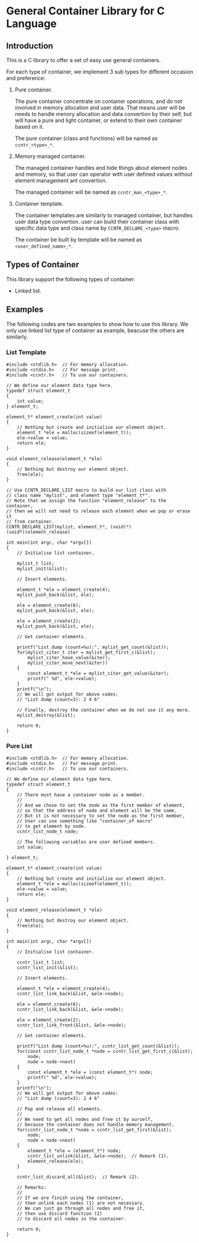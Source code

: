 General Container Library for C Language
========================================

Introduction
------------

This is a C library to offer a set of easy use general containers.

For each type of container,
we implement 3 sub types for different occasion and preference:

1. Pure container.

    The pure container concentrate on container operations,
    and do not involved in memory allocation and user data.
    That means user will be needs to handle menory allocation
    and data convertion by their self,
    but will have a pure and light container,
    or extend to their own container based on it.

    The pure container (class and functions)
    will be named as `ccntr_<type>_*`.

2. Memory managed container.

    The managed container handles and hide things about element nodes and memory,
    so that user can operator with user defined values
    without element management ant convertion.

    The managed container will be named as `ccntr_man_<type>_*`.

3. Container template.

    The container templates are similarly to managed container,
    but handles user data type convertion.
    user can build their container class with specific data type and class name
    by `CCNTR_DECLARE_<type>` macro.

    The container be built by template will be named as `<user_defined_name>_*`.

Types of Container
------------------

This library support the following types of container:

* Linked list.

Examples
--------

The following codes are two examples to show how to use this library.
We only use linked list type of container as example,
beacuse the others are similarly.

### List Template

    #include <stdlib.h>  // For memory allocation.
    #include <stdio.h>   // For message print.
    #include <ccntr.h>   // To use our containers.

    // We define our element data type here.
    typedef struct element_t
    {
        int value;
    } element_t;

    element_t* element_create(int value)
    {
        // Nothing but create and initialise our element object.
        element_t *ele = malloc(sizeof(element_t));
        ele->value = value;
        return ele;
    }

    void element_release(element_t *ele)
    {
        // Nothing but destroy our element object.
        free(ele);
    }

    // Use CCNTR_DECLARE_LIST macro to build our list class with
    // class name "mylist", and element type "element_t*".
    // Note that we assign the function "element_release" to the container,
    // then we will not need to release each element when we pop or erase it
    // from container.
    CCNTR_DECLARE_LIST(mylist, element_t*, (void(*)(void*))element_release)

    int main(int argc, char *argv[])
    {
        // Initialise list container.

        mylist_t list;
        mylist_init(&list);

        // Insert elements.

        element_t *ele = element_create(4);
        mylist_push_back(&list, ele);

        ele = element_create(6);
        mylist_push_back(&list, ele);

        ele = element_create(2);
        mylist_push_back(&list, ele);

        // Get container elements.

        printf("List dump (count=%u):", mylist_get_count(&list));
        for(mylist_citer_t iter = mylist_get_first_c(&list);
            mylist_citer_have_value(&iter);
            mylist_citer_move_next(&iter))
        {
            const element_t *ele = mylist_citer_get_value(&iter);
            printf(" %d", ele->value);
        }
        printf("\n");
        // We will got output for above codes:
        // "List dump (count=3): 2 4 6"

        // Finally, destroy the container when we do not use it any more.
        mylist_destroy(&list);

        return 0;
    }

### Pure List

    #include <stdlib.h>  // For memory allocation.
    #include <stdio.h>   // For message print.
    #include <ccntr.h>   // To use our containers.

    // We define our element data type here.
    typedef struct element_t
    {
        // There must have a container node as a member.
        //
        // And we chose to set the node as the first member of element,
        // so that the address of node and element will be the same.
        // But it is not necessary to set the node as the first member,
        // User can use something like "container_of macro"
        // to get element by node.
        ccntr_list_node_t node;

        // The following variables are user defined members.
        int value;

    } element_t;

    element_t* element_create(int value)
    {
        // Nothing but create and initialise our element object.
        element_t *ele = malloc(sizeof(element_t));
        ele->value = value;
        return ele;
    }

    void element_release(element_t *ele)
    {
        // Nothing but destroy our element object.
        free(ele);
    }

    int main(int argc, char *argv[])
    {
        // Initialise list container.

        ccntr_list_t list;
        ccntr_list_init(&list);

        // Insert elements.

        element_t *ele = element_create(4);
        ccntr_list_link_back(&list, &ele->node);

        ele = element_create(6);
        ccntr_list_link_back(&list, &ele->node);

        ele = element_create(2);
        ccntr_list_link_front(&list, &ele->node);

        // Get container elements.

        printf("List dump (count=%u):", ccntr_list_get_count(&list));
        for(const ccntr_list_node_t *node = ccntr_list_get_first_c(&list);
            node;
            node = node->next)
        {
            const element_t *ele = (const element_t*) node;
            printf(" %d", ele->value);
        }
        printf("\n");
        // We will got output for above codes:
        // "List dump (count=3): 2 4 6"

        // Pop and release all elements.
        //
        // We need to get all nodes and free it by ourself,
        // because the container does not handle memory management.
        for(ccntr_list_node_t *node = ccntr_list_get_first(&list);
            node;
            node = node->next)
        {
            element_t *ele = (element_t*) node;
            ccntr_list_unlink(&list, &ele->node);  // Remark (1).
            element_release(ele);
        }

        ccntr_list_discard_all(&list);  // Remark (2).

        // Remarks:
        //
        // If we are finish using the container,
        // then unlink each nodes (1) are not necessary.
        // We can just go through all nodes and free it,
        // then use discard function (2)
        // to discard all nodes in the container.

        return 0;
    }
